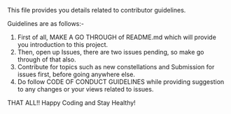 This file provides you details related to contributor guidelines.

Guidelines are as follows:-

1. First of all, MAKE A GO THROUGH of README.md which will provide you introduction to this project.
2. Then, open up Issues, there are two issues pending, so make go through of that also.
3. Contribute for topics such as new constellations and Submission for issues first, before going anywhere else.
4. Do follow CODE OF CONDUCT GUIDELINES while providing suggestion to any changes or your views related to issues.

THAT ALL!!
Happy Coding and Stay Healthy!
